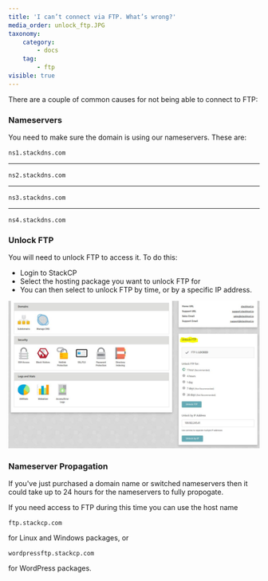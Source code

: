 ```yaml
---
title: 'I can’t connect via FTP. What’s wrong?'
media_order: unlock_ftp.JPG
taxonomy:
    category:
        - docs
    tag:
        - ftp
visible: true
---
```


There are a couple of common causes for not being able to connect to FTP:

### Nameservers

You need to make sure the domain is using our nameservers. These are:
	
	ns1.stackdns.com    
---

	ns2.stackdns.com
---

	ns3.stackdns.com
---

	ns4.stackdns.com
	

### Unlock FTP

You will need to unlock FTP to access it. To do this:

* Login to StackCP
* Select the hosting package you want to unlock FTP for
* You can then select to unlock FTP by time, or by a specific IP address.

![](unlock_ftp.JPG)

### Nameserver Propagation

If you've just purchased a domain name or switched nameservers then it could take up to 24 hours for the nameservers to fully propogate.

If you need access to FTP during this time you can use the host name

	ftp.stackcp.com
    
for Linux and Windows packages, or 

	wordpressftp.stackcp.com
    
for WordPress packages.